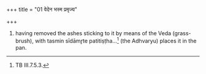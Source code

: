 +++
title = "01 वेदेन भस्म प्रमृज्य"

+++
1. having removed the ashes sticking to it by means of the Veda (grass-brush), with tasmin sīdāmr̥te patitiṣṭha...[^1] (the Adhvaryu) places it in the pan.  

[^1]: TB III.7.5.3.  

